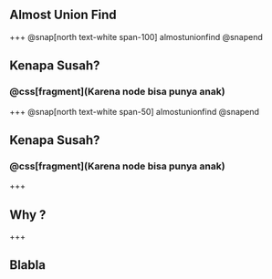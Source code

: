 ## Almost Union Find

+++
@snap[north text-white span-100]
almostunionfind
@snapend

## Kenapa Susah?
### @css[fragment](Karena node bisa punya anak)

+++ 
@snap[north text-white span-50]
almostunionfind
@snapend

## Kenapa Susah?
### @css[fragment](Karena node bisa punya anak)

+++ 

## Why ?

+++

## Blabla

